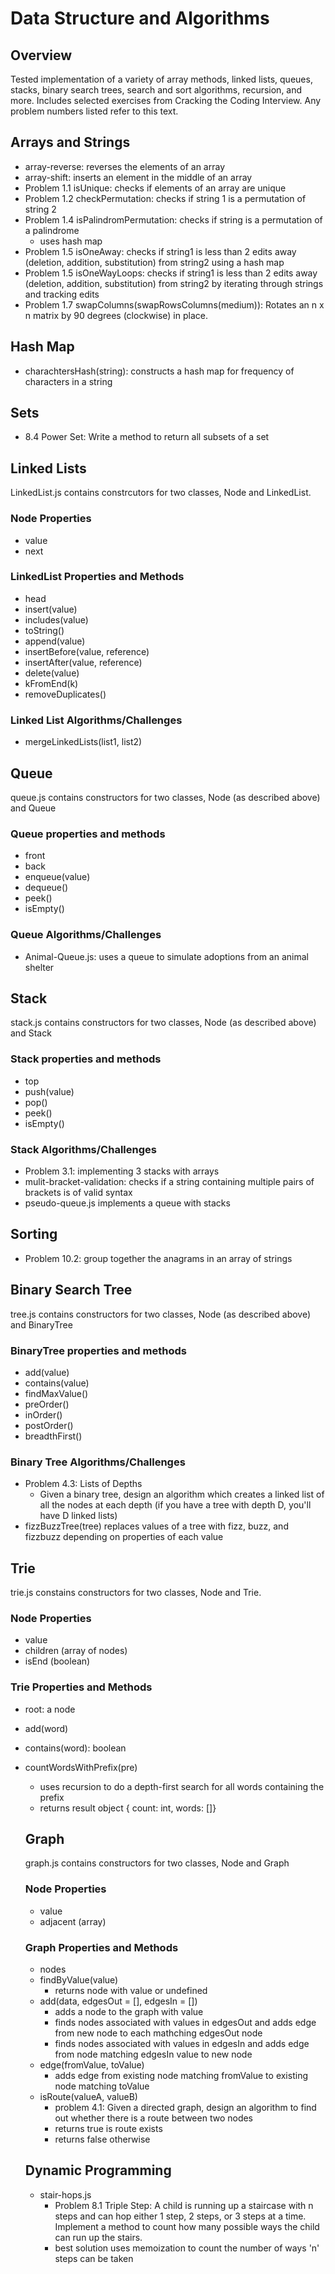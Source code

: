 # Data Structure and Algorithms

## Overview

Tested implementation of a variety of array methods, linked lists, queues, stacks, binary search trees, search and sort algorithms, recursion, and more.  Includes selected exercises from Cracking the Coding Interview.  Any problem numbers listed refer to this text.  

## Arrays and Strings
  * array-reverse: reverses the elements of an array
  * array-shift: inserts an element in the middle of an array
  * Problem 1.1 isUnique: checks if elements of an array are unique
  * Problem 1.2 checkPermutation: checks if string 1 is a permutation of string 2
  * Problem 1.4 isPalindromPermutation: checks if string is a permutation of a palindrome
    * uses hash map
  * Problem 1.5 isOneAway: checks if string1 is less than 2 edits away (deletion, addition, substitution) from string2 using a hash map
  * Problem 1.5 isOneWayLoops: checks if string1 is less than 2 edits away (deletion, addition, substitution) from string2 by iterating through strings and tracking edits
  * Problem 1.7 swapColumns(swapRowsColumns(medium)): Rotates an n x n matrix by 90 degrees (clockwise) in place.

## Hash Map
  * charachtersHash(string): constructs a hash map for frequency of characters in a string

## Sets
  * 8.4 Power Set: Write a method to return all subsets of a set

## Linked Lists

LinkedList.js contains constrcutors for two classes, Node and LinkedList. 

### Node Properties

* value
* next

### LinkedList Properties and Methods

* head
* insert(value)
* includes(value)
* toString()
* append(value)
* insertBefore(value, reference)
* insertAfter(value, reference)
* delete(value)
* kFromEnd(k)
* removeDuplicates()

### Linked List Algorithms/Challenges

* mergeLinkedLists(list1, list2)

## Queue

queue.js contains constructors for two classes, Node (as described above) and Queue

### Queue properties and methods

* front
* back
* enqueue(value)
* dequeue()
* peek()
* isEmpty()

### Queue Algorithms/Challenges

* Animal-Queue.js: uses a queue to simulate adoptions from an animal shelter

## Stack

stack.js contains constructors for two classes, Node (as described above) and Stack

### Stack properties and methods

* top
* push(value)
* pop()
* peek()
* isEmpty()

### Stack Algorithms/Challenges

* Problem 3.1: implementing 3 stacks with arrays
* mulit-bracket-validation: checks if a string containing multiple pairs of brackets is of valid syntax
* pseudo-queue.js implements a queue with stacks

## Sorting

* Problem 10.2: group together the anagrams in an array of strings

## Binary Search Tree

tree.js contains constructors for two classes, Node (as described above) and BinaryTree

### BinaryTree properties and methods

* add(value)
* contains(value)
* findMaxValue()
* preOrder()
* inOrder()
* postOrder()
* breadthFirst()

### Binary Tree Algorithms/Challenges

* Problem 4.3: Lists of Depths
  * Given a binary tree, design an algorithm which creates a linked list of all the nodes at each depth (if you have a tree with depth D, you'll have D linked lists)
* fizzBuzzTree(tree) replaces values of a tree with fizz, buzz, and fizzbuzz depending on properties of each value

## Trie

trie.js constains constructors for two classes, Node and Trie.  

### Node Properties

* value
* children (array of nodes)
* isEnd (boolean)

### Trie Properties and Methods

* root: a node
* add(word)
* contains(word): boolean
* countWordsWithPrefix(pre)
  * uses recursion to do a depth-first search for all words containing the prefix
  * returns result object { count: int, words: []}

  ## Graph

  graph.js contains constructors for two classes, Node and Graph

  ### Node Properties

  * value
  * adjacent (array)

  ### Graph Properties and Methods

  * nodes
  * findByValue(value)
    * returns node with value or undefined
  * add(data, edgesOut = [], edgesIn = [])
    * adds a node to the graph with value
    * finds nodes associated with values in edgesOut and adds edge from new node to each mathching edgesOut node
    * finds nodes associated with values in edgesIn and adds edge from node matching edgesIn value to new node
  * edge(fromValue, toValue)
    * adds edge from existing node matching fromValue to existing node matching toValue
  * isRoute(valueA, valueB)
    * problem 4.1: Given a directed graph, design an algorithm to find out whether there is a route between two nodes
    * returns true is route exists
    * returns false otherwise

  ## Dynamic Programming

  * stair-hops.js
    * Problem 8.1 Triple Step: A child is running up a staircase with n steps and can hop either 1 step, 2 steps, or 3 steps at a time. Implement a method to count how many possible ways the child can run up the stairs. 
    * best solution uses memoization to count the number of ways 'n' steps can be taken